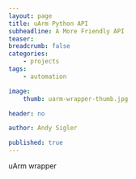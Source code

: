 ```yaml
---
layout: page
title: uArm Python API
subheadline: A More Friendly API
teaser: 
breadcrumb: false
categories:
    - projects
tags:
    - automation

image:
    thumb: uarm-wrapper-thumb.jpg

header: no

author: Andy Sigler

published: true
---
```


uArm wrapper
